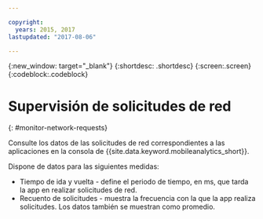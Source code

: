 ```yaml
---

copyright:
  years: 2015, 2017
lastupdated: "2017-08-06"

---
```

{:new_window: target="_blank"}
{:shortdesc: .shortdesc}
{:screen:.screen}
{:codeblock:.codeblock}

# Supervisión de solicitudes de red
{: #monitor-network-requests}


Consulte los datos de las solicitudes de red correspondientes a las aplicaciones en la consola de {{site.data.keyword.mobileanalytics_short}}. 

Dispone de datos para las siguientes medidas:
	
* Tiempo de ida y vuelta - define el periodo de tiempo, en ms, que tarda la app en realizar solicitudes de red.
* Recuento de solicitudes - muestra la frecuencia con la que la app realiza solicitudes. Los datos también se muestran como promedio.

